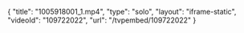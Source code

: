 {
    "title": "1005918001_1.mp4",
    "type": "solo",
    "layout": "iframe-static",
    "videoId": "109722022",
    "url": "\/tvpembed\/109722022"
}